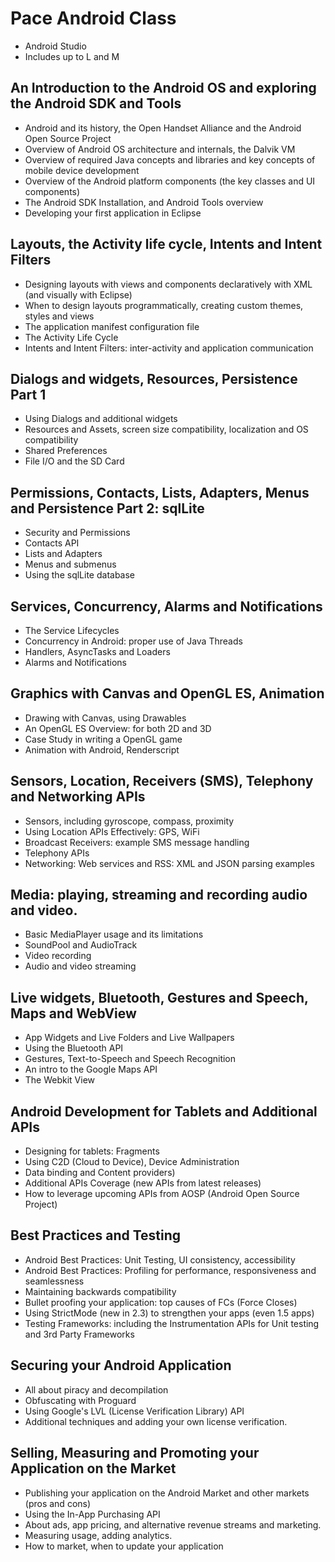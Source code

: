 Pace Android Class
==================

* Android Studio
* Includes up to L and M


An Introduction to the Android OS and exploring the Android SDK and Tools
---
* Android and its history, the Open Handset Alliance and the Android Open Source
Project
* Overview of Android OS architecture and internals, the Dalvik VM
* Overview of required Java concepts and libraries and key concepts of mobile device
development
* Overview of the Android platform components (the key classes and UI
components)
* The Android SDK Installation, and Android Tools overview
* Developing your first application in Eclipse

Layouts, the Activity life cycle, Intents and Intent Filters
---

* Designing layouts with views and components declaratively with XML (and visually
with Eclipse)
* When to design layouts programmatically, creating custom themes, styles and
views
* The application manifest configuration file
* The Activity Life Cycle
* Intents and Intent Filters: inter-activity and application communication

Dialogs and widgets, Resources, Persistence Part 1
---
* Using Dialogs and additional widgets
* Resources and Assets, screen size compatibility, localization and OS compatibility
* Shared Preferences
* File I/O and the SD Card

Permissions, Contacts, Lists, Adapters, Menus and Persistence Part 2: sqlLite
---
* Security and Permissions
* Contacts API
* Lists and Adapters
* Menus and submenus
* Using the sqlLite database

Services, Concurrency, Alarms and Notifications
---
* The Service Lifecycles
* Concurrency in Android: proper use of Java Threads
* Handlers, AsyncTasks and Loaders
* Alarms and Notifications

Graphics with Canvas and OpenGL ES, Animation
---
* Drawing with Canvas, using Drawables
* An OpenGL ES Overview: for both 2D and 3D
* Case Study in writing a OpenGL game
* Animation with Android, Renderscript

Sensors, Location, Receivers (SMS), Telephony and Networking APIs
---
* Sensors, including gyroscope, compass, proximity
* Using Location APIs Effectively: GPS, WiFi
* Broadcast Receivers: example SMS message handling
* Telephony APIs
* Networking: Web services and RSS: XML and JSON parsing examples

Media: playing, streaming and recording audio and video.
---
* Basic MediaPlayer usage and its limitations
* SoundPool and AudioTrack
* Video recording
* Audio and video streaming

Live widgets, Bluetooth, Gestures and Speech, Maps and WebView
---
* App Widgets and Live Folders and Live Wallpapers
* Using the Bluetooth API
* Gestures, Text-to-Speech and Speech Recognition
* An intro to the Google Maps API
* The Webkit View

Android Development for Tablets and Additional APIs
---
* Designing for tablets: Fragments
* Using C2D (Cloud to Device), Device Administration
* Data binding and Content providers)
* Additional APIs Coverage (new APIs from latest releases)
* How to leverage upcoming APIs from AOSP (Android Open Source Project)

Best Practices and Testing
---
* Android Best Practices: Unit Testing, UI consistency, accessibility
* Android Best Practices: Profiling for performance, responsiveness and seamlessness
* Maintaining backwards compatibility
* Bullet proofing your application: top causes of FCs (Force Closes)
* Using StrictMode (new in 2.3) to strengthen your apps (even 1.5 apps)
* Testing Frameworks: including the Instrumentation APIs for Unit testing and 3rd
Party Frameworks

Securing your Android Application
---
* All about piracy and decompilation
* Obfuscating with Proguard
* Using Google's LVL (License Verification Library) API
* Additional techniques and adding your own license verification.

Selling, Measuring and Promoting your Application on the Market
---
* Publishing your application on the Android Market and other markets (pros and
cons)
* Using the In-App Purchasing API
* About ads, app pricing, and alternative revenue streams and marketing.
* Measuring usage, adding analytics.
* How to market, when to update your application
